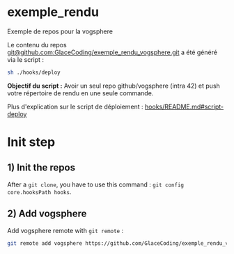 # exemple_rendu
Exemple de repos pour la vogsphere

Le contenu du repos [git@github.com:GlaceCoding/exemple_rendu_vogsphere.git](https://github.com/GlaceCoding/exemple_rendu_vogsphere) a été généré via le script :

```sh
sh ./hooks/deploy
```

**Objectif du script :** Avoir un seul repo github/vogsphere (intra 42) et push votre répertoire de rendu en une seule commande.

Plus d'explication sur le script de déploiement : [hooks/README.md#script-deploy](https://github.com/GlaceCoding/exemple_rendu/tree/main/hooks#script-deploy)  


# Init step

## 1) Init the repos

After a `git clone`, you have to use this command : `git config core.hooksPath hooks`.

## 2) Add vogsphere

Add vogsphere remote with `git remote` :

```sh
git remote add vogsphere https://github.com/GlaceCoding/exemple_rendu_vogsphere.git
```

